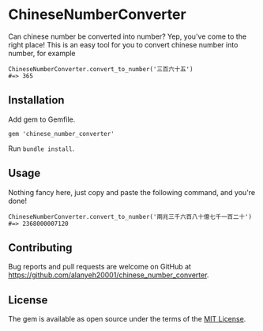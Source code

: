 # ChineseNumberConverter

Can chinese number be converted into number? Yep, you've come to the right place!
This is an easy tool for you to convert chinese number into number, for example

    ChineseNumberConverter.convert_to_number('三百六十五')
    #=> 365


## Installation

Add gem to Gemfile.

    gem 'chinese_number_converter'

Run `bundle install`.


## Usage

Nothing fancy here, just copy and paste the following command, and you're done!

    ChineseNumberConverter.convert_to_number('兩兆三千六百八十億七千一百二十')
    #=> 2368000007120


## Contributing

Bug reports and pull requests are welcome on GitHub at https://github.com/alanyeh20001/chinese_number_converter.

## License

The gem is available as open source under the terms of the [MIT License](https://opensource.org/licenses/MIT).
